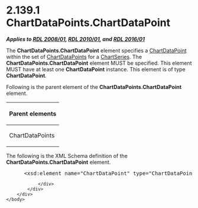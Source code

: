 <html dir="LTR" xmlns:mshelp="http://msdn.microsoft.com/mshelp" xmlns:ddue="http://ddue.schemas.microsoft.com/authoring/2003/5" xmlns:xlink="http://www.w3.org/1999/xlink" xmlns:tool="http://www.microsoft.com/tooltip">
    <head>
        <meta http-equiv="Content-Type" content="text/html; CHARSET=utf-8"></meta>
        <meta name="save" content="history"></meta>
        <title>2.139.1 ChartDataPoints.ChartDataPoint</title>
        <xml>
            <mshelp:toctitle title="2.139.1 ChartDataPoints.ChartDataPoint"></mshelp:toctitle>
            <mshelp:rltitle title="[MS-RDL]: ChartDataPoints.ChartDataPoint"></mshelp:rltitle>
            <mshelp:keyword index="A" term="5c72c8fc-2f53-4281-9f94-7d8eff0527bf"></mshelp:keyword>
            <mshelp:attr name="DCSext.ContentType" value="open specification"></mshelp:attr>
            <mshelp:attr name="AssetID" value="5c72c8fc-2f53-4281-9f94-7d8eff0527bf"></mshelp:attr>
            <mshelp:attr name="TopicType" value="kbRef"></mshelp:attr>
            <mshelp:attr name="DCSext.Title" value="[MS-RDL]: ChartDataPoints.ChartDataPoint" />
        </xml>
    </head>
    <body>
        <div id="header">
            <h1 class="heading">2.139.1 ChartDataPoints.ChartDataPoint</h1>
        </div>
        <div id="mainSection">
            <div id="mainBody">
                <div id="allHistory" class="saveHistory"></div>
                <div id="sectionSection0" class="section" name="collapseableSection">
                    

<p><b><i>Applies to </i></b><a href="1e855f94-4617-47e4-b89e-0856c6cb420f.md"><b><i>RDL 2008/01</i></b></a><b><i>,
</i></b><a href="3428e690-a348-4ec7-8a6a-8efb42d2cdee.md"><b><i>RDL 2010/01</i></b></a><b><i>,
and </i></b><a href="52ce3983-2bfc-4e72-9359-42aaf5fe4509.md"><b><i>RDL 2016/01</i></b></a></p>

<p>The <b>ChartDataPoints.ChartDataPoint</b> element specifies
a <a href="86cf2a9b-4610-4ffe-8fff-16480a7bf6a4.md">ChartDataPoint</a> within
the set of <a href="ca7b75fe-6db6-408a-bdbd-211192ba2e3f.md">ChartDataPoints</a>
for a <a href="aee11573-3fcf-4365-938b-e6c8ceece6e1.md"><span>ChartSeries</span></a>. The <b>ChartDataPoints.ChartDataPoint</b>
element MUST be specified. This element MUST have at least one <b>ChartDataPoint</b>
instance. This element is of type <b>ChartDataPoint</b>.</p>

<p>Following is the parent element of the <b>ChartDataPoints.ChartDataPoint</b>
element.</p>

<table>
 <thead>
  <tr>
   <th>
   <p>Parent elements</p>
   </th>
  </tr>
 </thead>
 <tr>
  <td>
  <p>ChartDataPoints</p>
  </td>
 </tr>
</table>

<p>The following is the XML Schema definition of the <b>ChartDataPoints.ChartDataPoint</b>
element.</p>

<dl>
<dd>
<div><pre> &lt;xsd:element name=&quot;ChartDataPoint&quot; type=&quot;ChartDataPointType&quot; maxOccurs=&quot;unbounded&quot; /&gt;
</pre></div>
</dd></dl>


                </div>
            </div>
        </div>
    </body>
</html>